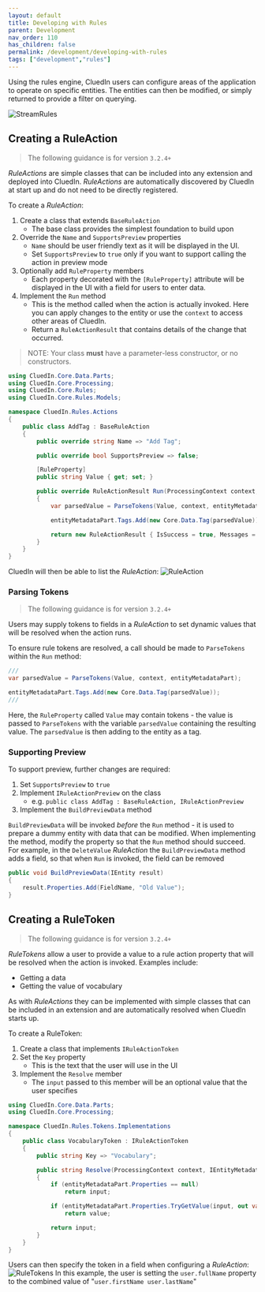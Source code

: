 ```yaml
---
layout: default
title: Developing with Rules
parent: Development
nav_order: 110
has_children: false
permalink: /development/developing-with-rules
tags: ["development","rules"]
---
```


Using the rules engine, CluedIn users can configure areas of the application to operate on specific entities.
The entities can then be modified, or simply returned to provide a filter on querying.

![StreamRules](../assets/images/development/streamrules.png)

## Creating a RuleAction

> The following guidance is for version `3.2.4+`

_RuleActions_ are simple classes that can be included into any extension and deployed into CluedIn.
_RuleActions_ are automatically discovered by CluedIn at start up and do not
need to be directly registered.

To create a _RuleAction_:
1. Create a class that extends `BaseRuleAction`
    + The base class provides the simplest foundation to build upon
1. Override the `Name` and `SupportsPreview` properties
    + `Name` should be user friendly text as it will be displayed in the UI.
    + Set `SupportsPreview` to `true` only if you want to support calling the action in preview mode
1. Optionally add `RuleProperty` members
    + Each property decorated with the `[RuleProperty]` attribute will be displayed in the UI with a field for users to enter data.
1. Implement the `Run` method
    + This is the method called when the action is actually invoked. Here you can apply changes to the entity or use the `context` to access other areas of CluedIn.
    + Return a `RuleActionResult` that contains details of the change that occurred.

> NOTE: Your class **must** have a parameter-less constructor, or no constructors.

```c#
using CluedIn.Core.Data.Parts;
using CluedIn.Core.Processing;
using CluedIn.Core.Rules;
using CluedIn.Core.Rules.Models;

namespace CluedIn.Rules.Actions
{
    public class AddTag : BaseRuleAction
    {
        public override string Name => "Add Tag";

        public override bool SupportsPreview => false;

        [RuleProperty]
        public string Value { get; set; }

        public override RuleActionResult Run(ProcessingContext context, IEntityMetadataPart entityMetadataPart, bool isPreview)
        {
            var parsedValue = ParseTokens(Value, context, entityMetadataPart);

            entityMetadataPart.Tags.Add(new Core.Data.Tag(parsedValue));

            return new RuleActionResult { IsSuccess = true, Messages = new string[] { $"Added Tag {parsedValue}" } };
        }
    }
}
```

CluedIn will then be able to list the _RuleAction_:
![RuleAction](../assets/images/development/actionlist.png)


### Parsing Tokens
> The following guidance is for version `3.2.4+`

Users may supply tokens to fields in a _RuleAction_ to set dynamic values that will be resolved when the action runs.

To ensure rule tokens are resolved, a call should be made to `ParseTokens` within the `Run` method:
```c#
///
var parsedValue = ParseTokens(Value, context, entityMetadataPart);

entityMetadataPart.Tags.Add(new Core.Data.Tag(parsedValue));
///
```
Here, the `RuleProperty` called `Value` may contain tokens - the value is passed to `ParseTokens` with the variable `parsedValue` containing the resulting value.  The `parsedValue` is then adding to the entity as a tag.

### Supporting Preview
To support preview, further changes are required:
1. Set `SupportsPreview` to `true`
1. Implement `IRuleActionPreview` on the class
    + e.g. `public class AddTag : BaseRuleAction, IRuleActionPreview`
1. Implement the `BuildPreviewData` method

`BuildPreviewData` will be invoked _before_ the `Run` method - it is used to
prepare a dummy entity with data that can be modified.
When implementing the method, modify the property so that the `Run` method should succeed. For example, in the `DeleteValue` _RuleAction_ the `BuildPreviewData` method adds a field, so that when `Run` is invoked, the field can be removed
```c#
public void BuildPreviewData(IEntity result)
{
    result.Properties.Add(FieldName, "Old Value");
}
```

## Creating a RuleToken
> The following guidance is for version `3.2.4+`

_RuleTokens_ allow a user to provide a value to a rule action property that will be resolved when the action is invoked. Examples include:
+ Getting a data
+ Getting the value of vocabulary

As with _RuleActions_ they can be implemented with simple classes that can be included in an extension and are automatically resolved when CluedIn starts up.

To create a RuleToken:
1. Create a class that implements `IRuleActionToken`
1. Set the `Key` property
    + This is the text that the user will use in the UI
1. Implement the `Resolve` member
    + The `input` passed to this member will be an optional value that the user specifies

```c#
using CluedIn.Core.Data.Parts;
using CluedIn.Core.Processing;

namespace CluedIn.Rules.Tokens.Implementations
{
    public class VocabularyToken : IRuleActionToken
    {
        public string Key => "Vocabulary";

        public string Resolve(ProcessingContext context, IEntityMetadataPart entityMetadataPart, string input)
        {
            if (entityMetadataPart.Properties == null)
                return input;

            if (entityMetadataPart.Properties.TryGetValue(input, out var value))
                return value;

            return input;
        }
    }
}
```

Users can then specify the token in a field when configuring a _RuleAction_:
![RuleTokens](../assets/images/development/tokens.png)
In this example, the user is setting the `user.fullName` property to the combined value of "`user.firstName user.lastName`"